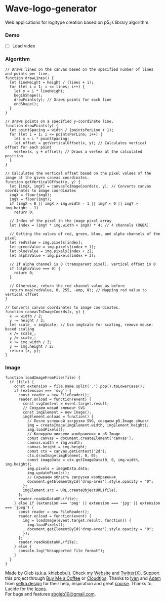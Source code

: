 # Wave-logo-generator

Web applications for logitype creation based on p5.js library algorithm. 

### Demo
- [ ] Load video

### Algorithm
```
// Draws lines on the canvas based on the specified number of lines and points per line.
function drawLines() {
  let lineHeight = height / (lines + 1);
  for (let i = 1; i <= lines; i++) {
    let y = i * lineHeight;
    beginShape();
    drawPoints(y); // Draws points for each line
    endShape();
  }
}

// Draws points on a specified y-coordinate line.
function drawPoints(y) {
  let pointSpacing = width / (pointsPerLine + 1);
  for (let i = 1; i <= pointsPerLine; i++) {
    let x = i * pointSpacing;
    let offset = getVerticalOffset(x, y); // Calculates vertical offset for each point
    vertex(x, y + offset); // Draws a vertex at the calculated position
  }
}

// Calculates the vertical offset based on the pixel values of the image at the given canvas coordinates.
function getVerticalOffset(x, y) {
  let [imgX, imgY] = canvasToImageCoords(x, y); // Converts canvas coordinates to image coordinates
  imgX = floor(imgX);
  imgY = floor(imgY);
  if (imgX < 0 || imgX > img.width - 1 || imgY < 0 || imgY > img.height - 1)
    return 0;

  // Index of the pixel in the image pixel array
  let index = (imgY * img.width + imgX) * 4; // 4 channels (RGBA)
  
  // Getting the values of red, green, blue, and alpha channels of the pixel
  let redValue = img.pixels[index];
  let greenValue = img.pixels[index + 1];
  let blueValue = img.pixels[index + 2];
  let alphaValue = img.pixels[index + 3];
  
  // If alpha channel is 0 (transparent pixel), vertical offset is 0
  if (alphaValue === 0) {
    return 0;
  }
  
  // Otherwise, return the red channel value as before
  return map(redValue, 0, 255, -amp, 0); // Mapping red value to vertical offset
}

// Converts canvas coordinates to image coordinates.
function canvasToImageCoords(x, y) {
  x -= width / 2;
  y -= height / 2;
  let scale_ = imgScale; // Use imgScale for scaling, remove mouse-based scaling
  x /= scale_;
  y /= scale_;
  x += img.width / 2;
  y += img.height / 2;
  return [x, y];
}

```

### Image 

```
function loadImageFromFile(file) {
  if (file) {
    const extension = file.name.split('.').pop().toLowerCase();
    if (extension === 'svg') {
      const reader = new FileReader();
      reader.onload = function(event) {
        const svgContent = event.target.result;
        // Создаем новый элемент SVG
        const imgElement = new Image();
        imgElement.onload = function() {
          // После успешной загрузки SVG, создаем p5.Image объект
          img = createImage(imgElement.width, imgElement.height);
          img.loadPixels();
          // Копируем пиксели изображения в p5.Image
          const canvas = document.createElement('canvas');
          canvas.width = img.width;
          canvas.height = img.height;
          const ctx = canvas.getContext('2d');
          ctx.drawImage(imgElement, 0, 0);
          const imageData = ctx.getImageData(0, 0, img.width, img.height);
          img.pixels = imageData.data;
          img.updatePixels();
          // Скрываем область загрузки изображения
          document.getElementById('drop-area').style.opacity = "0";
        };
        imgElement.src = URL.createObjectURL(file);
      };
      reader.readAsDataURL(file);
    } else if (extension === 'png' || extension === 'jpg' || extension === 'jpeg') {
      const reader = new FileReader();
      reader.onload = function(event) {
        img = loadImage(event.target.result, function() {
          img.loadPixels();
          document.getElementById('drop-area').style.opacity = "0";
        });
      };
      reader.readAsDataURL(file);
    } else {
      console.log("Unsupported file format");
    }
  }
}
```

Made by Gleb (a.k.a. khlebobul). Check my [Website](https://bento.me/khlebobul) and [Twitter(X)](https://twitter.com/khlebobul).
Support this project through [Buy Me a Coffee](https://bmc.link/khlebobul) or [Cloudtips](https://pay.cloudtips.ru/p/edff283a).
Thanks to [Ivan](https://ivandianov.com/) and [Adam](https://cdarr.ru/) from [setka.design](https://setka.design) for their help, inspiration and great [course](https://setka.design).
Thanks to Lucide for the [Icons](https://lucide.dev/).  
For bugs and features [sbgleb10@gmail.com](mailto:sbgleb10@gmail.com).
